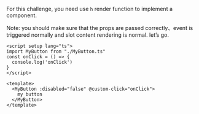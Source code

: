 <!--info-header-start-->
<!--info-header-end-->


For this challenge, you need use `h` render function to implement a component. 

Note: you should make sure that the props are passed correctly、event is triggered normally and slot content rendering is normal. let’s go.

```vue
<script setup lang="ts">
import MyButton from "./MyButton.ts"
const onClick = () => {
  console.log('onClick')
}
</script>

<template>
  <MyButton :disabled="false" @custom-click="onClick">
    my button
  </MyButton>
</template>

```
<!--info-footer-start-->
<!--info-footer-end-->
